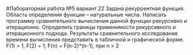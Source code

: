 #Лабораторная работа №5 вариант 22
 Задана рекуррентная функция. Область определения функции – натуральные числа.
 Написать программу сравнительного вычисления данной функции рекурсивно и итерационно.
 Определить границы применимости рекурсивного и итерационного подхода.
 Результаты сравнительного исследования времени вычисления представить в табличной и графической форме.
 F(1) = 1, F(2) = 1, F(n) = F(n-2)*(n-1), при n > 2
